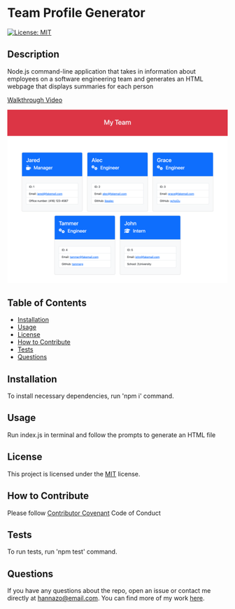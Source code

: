 # Team Profile Generator

[![License: MIT](https://img.shields.io/badge/License-MIT-yellow.svg)](https://opensource.org/licenses/MIT)
  
## Description
  
Node.js command-line application that takes in information about employees on a software engineering team and generates an HTML webpage that displays summaries for each person

[Walkthrough Video](https://drive.google.com/file/d/1WgeDENWEonkTlPeuDbhU7F4D_X1nH7w1/view)

![Screenshot of Generated Team Profile](./assets/images/Team%20Profile%20Generator%20Screenshot.png)
  
## Table of Contents

- [Installation](#installation)
- [Usage](#usage)
- [License](#license)
- [How to Contribute](#how-to-contribute)
- [Tests](#tests)
- [Questions](#questions)
  
## Installation
  
To install necessary dependencies, run 'npm i' command.
  
## Usage
  
Run index.js in terminal and follow the prompts to generate an HTML file 
  
## License
    
This project is licensed under the [MIT](https://opensource.org/licenses/MIT) license.
  
## How to Contribute
  
Please follow [Contributor Covenant](https://www.contributor-covenant.org/) Code of Conduct
  
## Tests
  
To run tests, run 'npm test' command.
  
## Questions
  
If you have any questions about the repo, open an issue or contact me directly at hannazo@email.com. You can find more of my work [here](https://github.com/hannazo).
